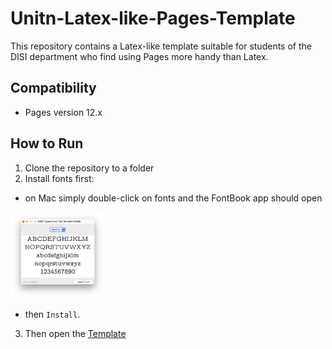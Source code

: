 # Unitn-Latex-like-Pages-Template
This repository contains a Latex-like template suitable for students of the DISI department who find using Pages more handy than Latex. 

## Compatibility
- Pages version 12.x

## How to Run
1. Clone the repository to a folder
1. Install fonts first:
  - on Mac simply double-click on fonts and the FontBook app should open
  <img src="FontBook_install.png" style="width:30%;align:left">
  
  - then `Install`.
3. Then open the [Template](Latex-like%20Unitn%20Report%20Template.template)
